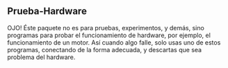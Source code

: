 ## Prueba-Hardware
OJO! Éste paquete no es para pruebas, experimentos, y demás, sino programas para probar el funcionamiento de hardware, por ejemplo, el funcionamiento de un motor.
Así cuando algo falle, solo usas uno de estos programas, conectando de la forma adecuada, y descartas que sea problema del hardware.
